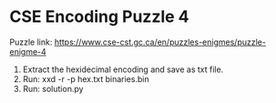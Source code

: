 <h1>CSE Encoding Puzzle 4</h1>

Puzzle link: https://www.cse-cst.gc.ca/en/puzzles-enigmes/puzzle-enigme-4

<ol type = "1">
<li>Extract the hexidecimal encoding and save as txt file.</li>
<li>Run: xxd -r -p hex.txt binaries.bin</li>
<li>Run: solution.py</li>
</ol>
